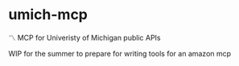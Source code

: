 # umich-mcp
〽️ MCP for Univeristy of Michigan public APIs

WIP for the summer to prepare for writing tools for an amazon mcp
